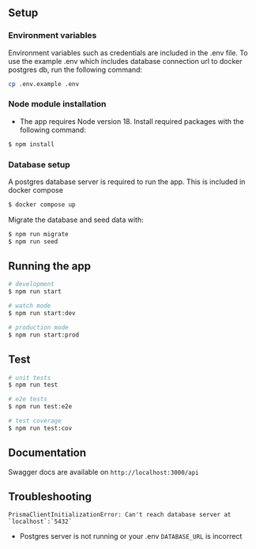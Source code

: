 ## Setup

### Environment variables
Environment variables such as credentials are included in the .env file. To use the example .env which includes database connection url to docker postgres db, run the following command:
```bash
cp .env.example .env
``` 
### Node module installation
- The app requires Node version 18. Install required packages with the following command:
```bash
$ npm install
```
### Database setup
A postgres database server is required to run the app. This is included in docker compose
```bash
$ docker compose up
```
Migrate the database and seed data with:
```bash
$ npm run migrate 
$ npm run seed
```

## Running the app

```bash
# development
$ npm run start

# watch mode
$ npm run start:dev

# production mode
$ npm run start:prod
```

## Test

```bash
# unit tests
$ npm run test

# e2e tests
$ npm run test:e2e

# test coverage
$ npm run test:cov
```

## Documentation
Swagger docs are available on `http://localhost:3000/api`

## Troubleshooting
```
PrismaClientInitializationError: Can't reach database server at `localhost`:`5432`
```
- Postgres server is not running or your .env `DATABASE_URL` is incorrect